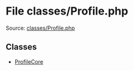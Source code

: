 File classes/Profile.php
=========

Source: [classes/Profile.php](https://github.com/PrestaShop/PrestaShop/blob/1.6.0.1/classes/Profile.php)


Classes
-------

* [ProfileCore](class.ProfileCore.md)

